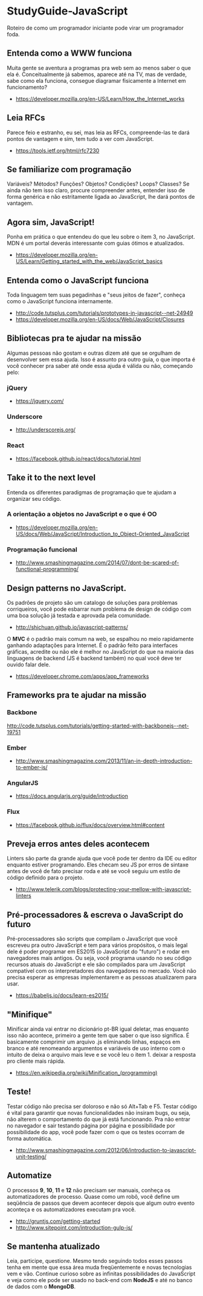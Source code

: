 # StudyGuide-JavaScript
Roteiro de como um programador iniciante pode virar um programador foda.

## Entenda como a WWW funciona
Muita gente se aventura a programas pra web sem ao menos saber o que ela é. Conceitualmente já sabemos, aparece até na TV, mas de verdade, sabe como ela funciona, consegue diagramar fisicamente a Internet em funcionamento?
- https://developer.mozilla.org/en-US/Learn/How_the_Internet_works

## Leia RFCs
Parece feio e estranho, eu sei, mas leia as RFCs, compreende-las te dará pontos de vantagem e sim, tem tudo a ver com JavaScript.
- https://tools.ietf.org/html/rfc7230

## Se familiarize com programação
Variáveis? Métodos? Funções? Objetos? Condições? Loops? Classes? Se ainda não tem isso claro, procure compreender antes, entender isso de forma genérica e não estritamente ligada ao JavaScript, lhe dará pontos de vantagem.

## Agora sim, JavaScript!
Ponha em prática o que entendeu do que leu sobre o item 3, no JavaScript. MDN é um portal deverás interessante com guias ótimos e atualizados.
- https://developer.mozilla.org/en-US/Learn/Getting_started_with_the_web/JavaScript_basics

## Entenda como o JavaScript funciona
Toda linguagem tem suas pegadinhas e "seus jeitos de fazer", conheça como o JavaScript funciona internamente.
- http://code.tutsplus.com/tutorials/prototypes-in-javascript--net-24949
- https://developer.mozilla.org/en-US/docs/Web/JavaScript/Closures

## Bibliotecas pra te ajudar na missão
Algumas pessoas não gostam e outras dizem até que se orgulham de desenvolver sem essa ajuda. Isso é assunto pra outro guia, o que importa é você conhecer pra saber até onde essa ajuda é válida ou não, começando pelo:

### jQuery
- https://jquery.com/

### Underscore
- http://underscorejs.org/

### React
- https://facebook.github.io/react/docs/tutorial.html

## Take it to the next level
Entenda os diferentes paradigmas de programação que te ajudam a organizar seu código.

### A orientação a objetos no JavaScript e o que é OO
- https://developer.mozilla.org/en-US/docs/Web/JavaScript/Introduction_to_Object-Oriented_JavaScript

### Programação funcional
- http://www.smashingmagazine.com/2014/07/dont-be-scared-of-functional-programming/

## Design patterns no JavaScript.
Os padrões de projeto são um catalogo de soluções para problemas corriqueiros, você pode esbarrar num problema de design de código com uma boa solução já testada e aprovada pela comunidade.
- http://shichuan.github.io/javascript-patterns/

O **MVC** é o padrão mais comum na web, se espalhou no meio rapidamente ganhando adaptações para Internet. É o padrão feito para interfaces gráficas, acredite ou não ele é melhor no JavaScript do que na maioria das linguagens de backend (JS é backend também) no qual você deve ter ouvido falar dele.
- https://developer.chrome.com/apps/app_frameworks

## Frameworks pra te ajudar na missão

### Backbone
http://code.tutsplus.com/tutorials/getting-started-with-backbonejs--net-19751

### Ember
- http://www.smashingmagazine.com/2013/11/an-in-depth-introduction-to-ember-js/

### AngularJS
- https://docs.angularjs.org/guide/introduction

### Flux
- https://facebook.github.io/flux/docs/overview.html#content

## Preveja erros antes deles acontecem
Linters são parte da grande ajuda que você pode ter dentro da IDE ou editor enquanto estiver programando. Eles checam seu JS por erros de sintaxe antes de você de fato precisar roda e até se você seguiu um estilo de código definido para o projeto.
- http://www.telerik.com/blogs/protecting-your-mellow-with-javascript-linters

## Pré-processadores & escreva o JavaScript do futuro
Pré-processadores são scripts que compilam o JavaScript que você escreveu pra outro JavaScript e tem para vários propósitos, o mais legal dele é poder programar em ES2015 (o JavaScript do "futuro") e rodar em navegadores mais antigos. Ou seja, você programa usando no seu código recursos atuais do JavaScript e ele são compilados para um JavaScript compatível com os interpretadores dos navegadores no mercado. Você não precisa esperar as empresas implementarem e as pessoas atualizarem para usar.
- https://babeljs.io/docs/learn-es2015/

## "Minifique"
Minificar ainda vai entrar no dicionário pt-BR igual deletar, mas enquanto isso não acontece, primeiro a gente tem que saber o que isso significa. É basicamente comprimir um arquivo .js eliminando linhas, espaços em branco e até renomeando argumentos e variáveis de uso interno com o intuito de deixa o arquivo mais leve e se você leu o item 1. deixar a resposta pro cliente mais rápida.
- https://en.wikipedia.org/wiki/Minification_(programming)

## Teste!
Testar código não precisa ser doloroso e não só Alt+Tab e F5. Testar código é vital para garantir que novas funcionalidades não insiram bugs, ou seja, não alterem o comportamento do que já está funcionando. Pra não entrar no navegador e sair testando página por página e possibilidade por possibilidade do app, você pode fazer com o que os testes ocorram de forma automática.
- http://www.smashingmagazine.com/2012/06/introduction-to-javascript-unit-testing/

## Automatize
O processos **9**, **10**, **11** e **12** não precisam ser manuais, conheça os automatizadores de processo. Quase como um robô, você define um seqüência de passos que devem acontecer depois que algum outro evento aconteça e os automatizadores executam pra você.
- http://gruntjs.com/getting-started
- http://www.sitepoint.com/introduction-gulp-js/

## Se mantenha atualizado
Leia, participe, questione. Mesmo tendo seguindo todos esses passos tenha em mente que essa área muda freqüentemente e novas tecnologias vem e vão. Continue curioso sobre as infinitas possibilidades do JavaScript e veja como ele pode ser usado no back-end com **NodeJS** e até no banco de dados com o **MongoDB**.